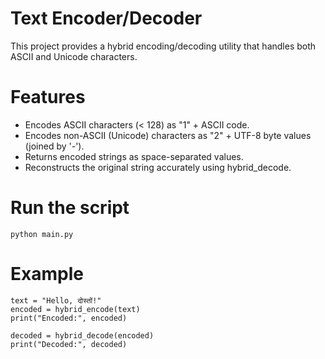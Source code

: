 # Text Encoder/Decoder
This project provides a hybrid encoding/decoding utility that handles both ASCII and Unicode characters. 

# Features
- Encodes ASCII characters (< 128) as "1" + ASCII code.
- Encodes non-ASCII (Unicode) characters as "2" + UTF-8 byte values (joined by '-').
- Returns encoded strings as space-separated values.
- Reconstructs the original string accurately using hybrid_decode.

# Run the script
`python main.py`

# Example
```
text = "Hello, दोस्तों!"
encoded = hybrid_encode(text)
print("Encoded:", encoded)

decoded = hybrid_decode(encoded)
print("Decoded:", decoded)
```


